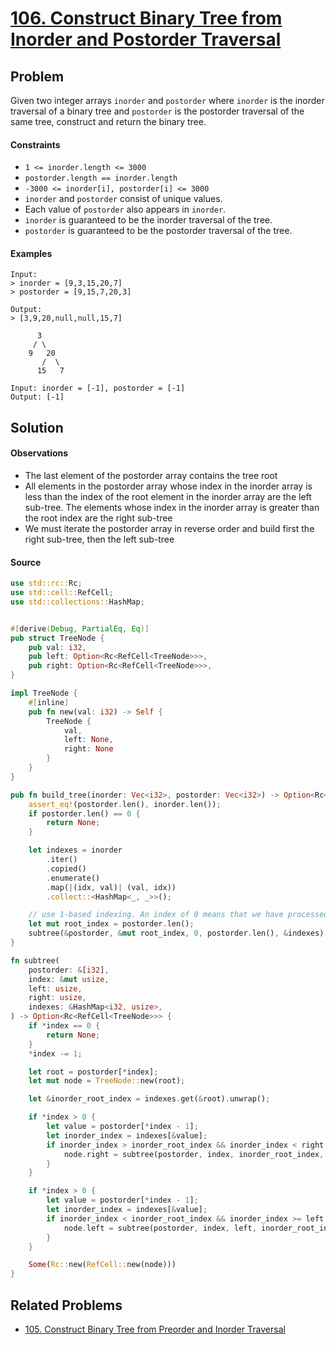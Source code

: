 # [106. Construct Binary Tree from Inorder and Postorder Traversal](https://leetcode.com/problems/construct-binary-tree-from-inorder-and-postorder-traversal/)

## Problem

Given two integer arrays `inorder` and `postorder` where `inorder` is the
inorder traversal of a binary tree and `postorder` is the postorder traversal of
the same tree, construct and return the binary tree.

#### Constraints

* `1 <= inorder.length <= 3000`
* `postorder.length == inorder.length`
* `-3000 <= inorder[i], postorder[i] <= 3000`
* `inorder` and `postorder` consist of unique values.
* Each value of `postorder` also appears in `inorder`.
* `inorder` is guaranteed to be the inorder traversal of the tree.
* `postorder` is guaranteed to be the postorder traversal of the tree.

#### Examples

```text
Input: 
> inorder = [9,3,15,20,7]
> postorder = [9,15,7,20,3]

Output: 
> [3,9,20,null,null,15,7]

      3
     / \
    9   20
       /  \
      15   7
```

```text
Input: inorder = [-1], postorder = [-1]
Output: [-1]
```

## Solution

#### Observations

* The last element of the postorder array contains the tree root
* All elements in the postorder array whose index in the inorder array is less
  than the index of the root element in the inorder array are the left sub-tree.
  The elements whose index in the inorder array is greater than the root index
  are the right sub-tree
* We must iterate the postorder array in reverse order and build first the right
  sub-tree, then the left sub-tree

#### Source

```rust
use std::rc::Rc;
use std::cell::RefCell;
use std::collections::HashMap;


#[derive(Debug, PartialEq, Eq)]
pub struct TreeNode {
    pub val: i32,
    pub left: Option<Rc<RefCell<TreeNode>>>,
    pub right: Option<Rc<RefCell<TreeNode>>>,
}

impl TreeNode {
    #[inline]
    pub fn new(val: i32) -> Self {
        TreeNode {
            val,
            left: None,
            right: None
        }
    }
}

pub fn build_tree(inorder: Vec<i32>, postorder: Vec<i32>) -> Option<Rc<RefCell<TreeNode>>> {
    assert_eq!(postorder.len(), inorder.len());
    if postorder.len() == 0 {
        return None;
    }

    let indexes = inorder
        .iter()
        .copied()
        .enumerate()
        .map(|(idx, val)| (val, idx))
        .collect::<HashMap<_, _>>();

    // use 1-based indexing. An index of 0 means that we have processed all elements
    let mut root_index = postorder.len();
    subtree(&postorder, &mut root_index, 0, postorder.len(), &indexes)
}

fn subtree(
    postorder: &[i32],
    index: &mut usize,
    left: usize,
    right: usize,
    indexes: &HashMap<i32, usize>,
) -> Option<Rc<RefCell<TreeNode>>> {
    if *index == 0 {
        return None;
    }
    *index -= 1;

    let root = postorder[*index];
    let mut node = TreeNode::new(root);

    let &inorder_root_index = indexes.get(&root).unwrap();

    if *index > 0 {
        let value = postorder[*index - 1];
        let inorder_index = indexes[&value];
        if inorder_index > inorder_root_index && inorder_index < right {
            node.right = subtree(postorder, index, inorder_root_index, right, indexes);
        }
    }

    if *index > 0 {
        let value = postorder[*index - 1];
        let inorder_index = indexes[&value];
        if inorder_index < inorder_root_index && inorder_index >= left {
            node.left = subtree(postorder, index, left, inorder_root_index, indexes);
        }
    }

    Some(Rc::new(RefCell::new(node)))
}
```

## Related Problems

* [105. Construct Binary Tree from Preorder and Inorder Traversal](105%20-%20Construct%20Binary%20Tree%20from%20Preorder%20and%20Inorder%20Traversal.md)
